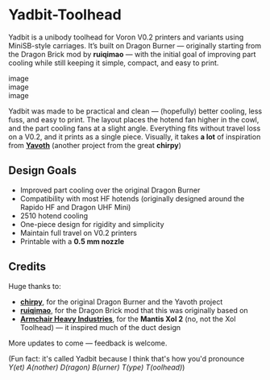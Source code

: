 # Yadbit-Toolhead

Yadbit is a unibody toolhead for Voron V0.2 printers and variants using MiniSB-style carriages. It’s built on Dragon Burner — originally starting from the Dragon Brick mod by **ruiqimao** — with the initial goal of improving part cooling while still keeping it simple, compact, and easy to print.

image  
image  
image  

Yadbit was made to be practical and clean — (hopefully) better cooling, less fuss, and easy to print. The layout places the hotend fan higher in the cowl, and the part cooling fans at a slight angle. Everything fits without travel loss on a V0.2, and it prints as a single piece. Visually, it takes **a lot** of inspiration from [**Yavoth**](https://github.com/chirpy2605/voron/tree/main/V0/Yavoth) (another project from the great **chirpy**)


## Design Goals
- Improved part cooling over the original Dragon Burner  
- Compatibility with most HF hotends (originally designed around the Rapido HF and Dragon UHF Mini)  
- 2510 hotend cooling  
- One-piece design for rigidity and simplicity  
- Maintain full travel on V0.2 printers  
- Printable with a **0.5 mm nozzle**


## Credits

Huge thanks to:  
- [**chirpy**](https://github.com/chirpy2605), for the original Dragon Burner and the Yavoth project  
- [**ruiqimao**](https://github.com/ruiqimao), for the Dragon Brick mod that this was originally based on  
- [**Armchair Heavy Industries**](https://github.com/Armchair-Heavy-Industries), for the **Mantis Xol 2** (no, not the Xol Toolhead) — it inspired much of the duct design  


More updates to come — feedback is welcome.


(Fun fact: it's called Yadbit because I think that's how you'd pronounce _Y(et) A(nother) D(ragon) B(urner) T(ype) T(oolhead)_)

